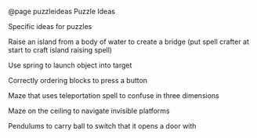 @page puzzleideas Puzzle Ideas

Specific ideas for puzzles

Raise an island from a body of water to create a bridge (put spell crafter at start to craft island raising spell)

Use spring to launch object into target

Correctly ordering blocks to press a button

Maze that uses teleportation spell to confuse in three dimensions

Maze on the ceiling to navigate invisible platforms

Pendulums to carry ball to switch that it opens a door with

